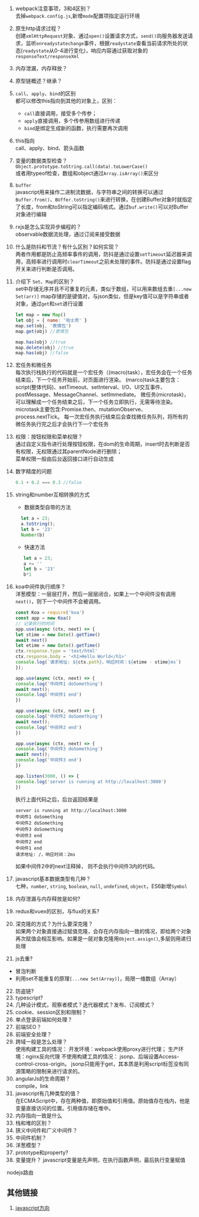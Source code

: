 # <center></center>

1. webpack注意事项，3和4区别？  
   去掉`webpack.config.js`,新增`mode`配置项指定运行环境
2. 原生http请求过程？  
   创建`xmlHttpRequest`对象、通过`open()`设置请求方式，`send()`向服务器发送请求，监听`onreadystatechange`事件，根据`readystate`查看当前请求所处的状态(`readystate`从0-4进行变化)，响应内容通过获取对象的`responseText/responseXml`
3. 内存泄漏，内存释放？
4. 原型链概述？继承？
5. `call`、`apply`、`bind`的区别  
   都可以修改this指向到其他的对象上，区别：  
   * `call`直接调用，接受多个传参；
   * `apply`直接调用，多个传参用数组进行传递
   * `bind`是绑定生成新的函数，执行需要再次调用
6. this指向  
   call、apply、bind、箭头函数
7. 变量的数据类型检查？  
   `Object.prototype.toString.call(data).toLowerCase()`  
   或者用typeof检查，数组和object通过`Array.isArray()`来区分
8. `buffer`  
   javascript用来操作二进制流数据，与字符串之间的转换可以通过`Buffer.from()`、`BUffer.toString()`来进行转换，在创建Buffer对象时就指定了长度，from和toString可以指定编码格式。通过`buf.write()`可以对Buffer对象进行编辑
9.  rxjs是怎么实现异步编程的？  
   observable数据流处理，通过订阅来接受数据
10. 什么是防抖和节流？有什么区别？如何实现？  
    两者作用都是防止高频率事件的调用，防抖是通过设置`setTimeout`延迟器来调用，高频率进行调用时`clearTimeout`之前未处理的事件。防抖是通过设置flag开关来进行判断是否调用。
11. 介绍下 `Set`、`Map`的区别？  
    set中存储无序并且不可重复的元素，类似于数组，可以用来数组去重`[...new Set(arr)]`
    map存储的是键值对，与json类似，但是key值可以是字符串或者对象，通过`get`和`set`进行设置
    ```javascript
    let map = new Map()
    let obj = { name: '哈士奇' }
    map.set(obj, '表情包')
    map.get(obj) //表情包

    map.has(obj) //true
    map.delete(obj) //true
    map.has(obj) //false
    ```
12. 宏任务和微任务  
    每次执行栈执行的代码就是一个宏任务（(macro)task），宏任务会在一个任务结束后，下一个任务开始前，对页面进行渲染。
    (marco)task主要包含：script(整体代码)、setTimeout、setInterval、I/O、UI交互事件、postMessage、MessageChannel、setImmediate。
    微任务(microtask)，可以理解成一个任务结束之后，下一个任务立即执行，无需等待渲染。
    microtask主要包含:Promise.then、mutationObserve、process.nextTick。
    每一次宏任务执行结束后会查找微任务队列，将所有的微任务执行完之后才会执行下一个宏任务
13. 权限：按钮权限和菜单权限？  
    通过自定义指令进行处理按钮权限，在dom的生命周期，insert时去判断是否有权限，无权限通过其parentNode进行删除；  
    菜单权限一般由后台返回接口进行自动生成
14. 数字精度的问题  
    ```javascript
    0.1 + 0.2 === 0.3 //false
    ```
15. string和number互相转换的方式  
    * 数据类型自带的方法
    ```javascript
      let a = 23;
      a.toString();
      let b = '23'
      Number(b)
    ```
    * 快速方法  
    ```javascript
       let a = 23;
       a += ''
       let b = '23'
       b*1
    ```
16. koa中间件执行顺序？  
    洋葱模型：一层层打开，然后一层层闭合，如果上一个中间件没有调用`next()`，则下一个中间件不会被调用。
    ```javascript
    const Koa = require('koa')
    const app = new Koa()
    // 记录执行的时间
    app.use(async (ctx, next) => {
    let stime = new Date().getTime()
    await next()
    let etime = new Date().getTime()
    ctx.response.type = 'text/html'
    ctx.response.body = '<h1>Hello World</h1>'
    console.log(`请求地址: ${ctx.path}，响应时间：${etime - stime}ms`)
    });

    app.use(async (ctx, next) => {
    console.log('中间件1 doSomething')
    await next();
    console.log('中间件1 end')
    })

    app.use(async (ctx, next) => {
    console.log('中间件2 doSomething')
    await next();
    console.log('中间件2 end')
    })

    app.use(async (ctx, next) => {
    console.log('中间件3 doSomething')
    await next();
    console.log('中间件3 end')
    })

    app.listen(3000, () => {
    console.log('server is running at http://localhost:3000')
    })
    ```
    执行上面代码之后，后台返回结果是

    ```
    server is running at http://localhost:3000
    中间件1 doSomething
    中间件2 doSomething
    中间件3 doSomething
    中间件3 end
    中间件2 end
    中间件1 end
    请求地址: /，响应时间：2ms
    ```
    如果中间件2中的next注释掉， 则不会执行中间件3内的代码。

17. javascript基本数据类型有几种？  
    七种，`number`, `string`, `boolean`, `null`, `undefined`, `object`，ES6新增`Symbol`
18. 内存泄漏与内存释放是如何?
    
19. redux和vuex的区别，与flux的关系?  
20. 深克隆的方式？为什么要深克隆？  
   如果两个对象直接通过赋值克隆，会存在内存指向一致的情况，即给两个对象再次赋值会相互影响。如果是一层对象克隆用`Object.assign()`,多层则用递归处理
21. js去重?
   * 冒泡判断
   * 利用set不能重复的原理`[...new Set(Array)]`，局限一维数组（Array<number>）
22. 防盗链?
23. typescript?
24. 几种设计模式，观察者模式？迭代器模式？发布、订阅模式？
25. cookie、session区别和限制？
26. 单点登录前端如何处理？
27. 前端SEO？
28. 前端安全处理？
29. 跨域一般是怎么处理？  
   使用构建工具的情况：
   开发环境：webpack使用proxy进行代理；
   生产环境：nginx反向代理
   不使用构建工具的情况：
   jsonp、后端设置Access-control-cross-origin。
   jsonp只能用于get，其本质是利用script标签没有同源策略的限制来进行请求的。
30. angularJs的生命周期？  
   compile，link
31. javascript有几种类型的值？  
   在ECMAScript中，存在两种值，即原始值和引用值。原始值存在栈内，他是变量直接访问的位置。引用值存储在堆中。
32. 内存指向一致是什么
33. 栈和堆的区别？
34. 狭义中间件和广义中间件？
35. 中间件机制？
36. 洋葱模型？
37. prototype和property?
38. 变量提升？
   javascript变量是先声明，在执行函数声明，最后执行变量赋值



nodejs路由
## 其他链接
1. [javascript方向](https://github.com/ALetterSong/Note/issues/1)